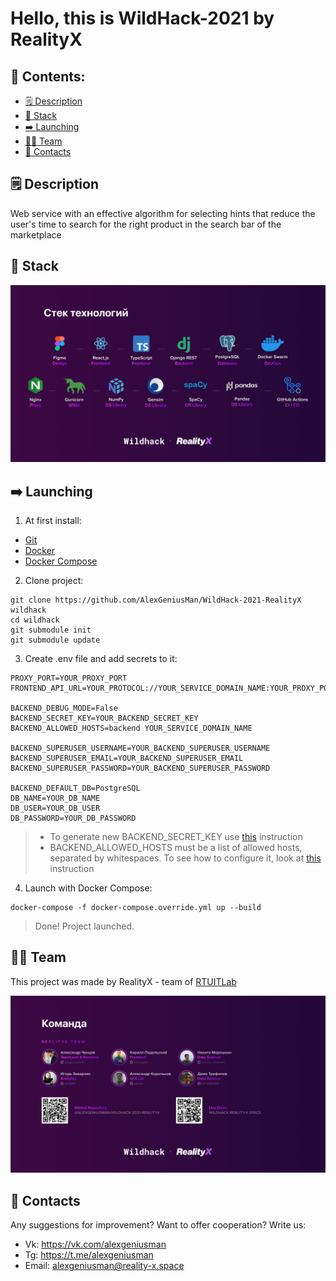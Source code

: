 # Hello, this is WildHack-2021 by RealityX

## 🧭 Contents:

* [🗒️ Description](#description)
* [🧱 Stack](#stack)
* [➡️ Launching](#launching)
* [👨‍💻 Team](#team)
* [📇 Contacts](#contacts)

<a name="description"></a>

## 🗒️ Description

Web service with an effective algorithm for selecting hints that reduce the user's time to search for the right product
in the search bar of the marketplace

<a name="stack"></a>

## 🧱 Stack

![Stack](./readme-sources/stack.png)

<a name="launching"></a>

## ➡️ Launching

1. At first install:

- [Git](https://git-scm.com/book/en/v2/Getting-Started-Installing-Git)
- [Docker](https://docs.docker.com/get-docker/)
- [Docker Compose](https://docs.docker.com/compose/install/)

2. Clone project:

```
git clone https://github.com/AlexGeniusMan/WildHack-2021-RealityX wildhack
cd wildhack
git submodule init
git submodule update
```

3. Create .env file and add secrets to it:

```
PROXY_PORT=YOUR_PROXY_PORT
FRONTEND_API_URL=YOUR_PROTOCOL://YOUR_SERVICE_DOMAIN_NAME:YOUR_PROXY_PORT/

BACKEND_DEBUG_MODE=False
BACKEND_SECRET_KEY=YOUR_BACKEND_SECRET_KEY
BACKEND_ALLOWED_HOSTS=backend YOUR_SERVICE_DOMAIN_NAME

BACKEND_SUPERUSER_USERNAME=YOUR_BACKEND_SUPERUSER_USERNAME
BACKEND_SUPERUSER_EMAIL=YOUR_BACKEND_SUPERUSER_EMAIL
BACKEND_SUPERUSER_PASSWORD=YOUR_BACKEND_SUPERUSER_PASSWORD

BACKEND_DEFAULT_DB=PostgreSQL
DB_NAME=YOUR_DB_NAME
DB_USER=YOUR_DB_USER
DB_PASSWORD=YOUR_DB_PASSWORD
```

> - To generate new BACKEND_SECRET_KEY use [this](https://stackoverflow.com/a/57678930/14355198) instruction
> - BACKEND_ALLOWED_HOSTS must be a list of allowed hosts, separated by whitespaces. To see how to configure it, look at [this](https://docs.djangoproject.com/en/3.2/ref/settings/#allowed-hosts) instruction

4. Launch with Docker Compose:

```
docker-compose -f docker-compose.override.yml up --build
```

> Done! Project launched.


<a name="team"></a>

## 👨‍💻 Team

This project was made by RealityX - team of [RTUITLab](https://rtuitlab.dev/)

![Stack](./readme-sources/team.png)

<a name="contacts"></a>

## 📇 Contacts

Any suggestions for improvement? Want to offer cooperation? Write us:

- Vk: https://vk.com/alexgeniusman
- Tg: https://t.me/alexgeniusman
- Email: alexgeniusman@reality-x.space
